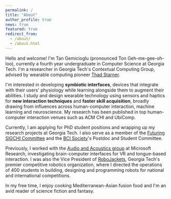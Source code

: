 ```yaml
---
permalink: /
title: "About"
author_profile: true
news: true
featured: true
redirect_from: 
  - /about/
  - /about.html
---
```


Hello and welcome! I'm Tan Gemicioglu (pronounced Ton Geh-me-gee-oh-loo), currently a fourth year undergraduate in Computer Science at Georgia Tech. I'm a researcher in Georgia Tech's Contextual Computing Group, advised by wearable computing pioneer [Thad Starner](https://www.cc.gatech.edu/home/thad/index.htm). 

I'm interested in developing **symbiotic interfaces**, devices that integrate with their users' physiology while learning alongside them to augment their abilities. I study and design wearable technology using sensors and haptics for **new interaction techniques** and **faster skill acquisition**, broadly drawing from influences across human-computer interaction, machine learning and neuroscience. My research has been published in top human-computer interaction venues such as ACM CHI and UbiComp.

Currently, I am applying for PhD student positions and wrapping up my research projects at Georgia Tech. I also serve as a member of the [Futuring SIGCHI Committee](https://sigchi.org/people/committees/#futuring-sigchi-committee) and the [BCI Society](https://bcisociety.org/)'s Postdoc and Student Committee. 

Previously, I worked with the [Audio and Acoustics group](https://www.microsoft.com/en-us/research/group/audio-and-acoustics-research-group/) at Microsoft Research, investigating brain-computer interfaces for VR and tongue-based interaction. I was also the Vice President of [RoboJackets](https://robojackets.org/), Georgia Tech's premier competitive robotics organization, where I directed the operations of 400 students in building, designing and programming robots for national and international competitions.

In my free time, I enjoy cooking Mediterranean-Asian fusion food and I'm an avid reader of science fiction and fantasy.